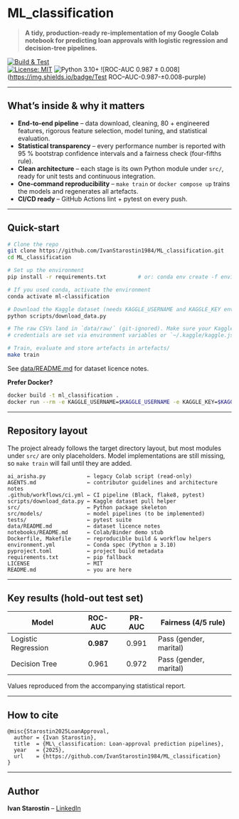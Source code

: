 # ML_classification

> **A tidy, production-ready re-implementation of my Google Colab notebook for predicting loan approvals with logistic regression and decision-tree pipelines.**

[![Build & Test](https://img.shields.io/github/actions/workflow/status/IvanStarostin1984/ML_classification/ci.yml?branch=main)](../../actions)  
[![License: MIT](https://img.shields.io/badge/License-MIT-green.svg)](LICENSE)
![Python 3.10+](https://img.shields.io/badge/python-3.10%2B-blue)
![ROC-AUC 0.987 ± 0.008](https://img.shields.io/badge/Test ROC–AUC-0.987-±0.008-purple)

---

## What’s inside & why it matters

* **End-to-end pipeline** – data download, cleaning, 80 + engineered features, rigorous feature selection, model tuning, and statistical evaluation.
* **Statistical transparency** – every performance number is reported with 95 % bootstrap confidence intervals and a fairness check (four-fifths rule).
* **Clean architecture** – each stage is its own Python module under `src/`, ready for unit tests and continuous integration.
* **One-command reproducibility** – `make train` or `docker compose up` trains the models and regenerates all artefacts.
* **CI/CD ready** – GitHub Actions lint + pytest on every push.

---

## Quick-start

```bash
# Clone the repo
git clone https://github.com/IvanStarostin1984/ML_classification.git
cd ML_classification

# Set up the environment
pip install -r requirements.txt          # or: conda env create -f environment.yml

# If you used conda, activate the environment
conda activate ml-classification

# Download the Kaggle dataset (needs KAGGLE_USERNAME and KAGGLE_KEY env vars)
python scripts/download_data.py

# The raw CSVs land in `data/raw/` (git-ignored). Make sure your Kaggle
# credentials are set via environment variables or `~/.kaggle/kaggle.json`.

# Train, evaluate and store artefacts in artefacts/
make train
```

See [data/README.md](data/README.md) for dataset licence notes.

**Prefer Docker?**

```bash
docker build -t ml_classification .
docker run --rm -e KAGGLE_USERNAME=$KAGGLE_USERNAME -e KAGGLE_KEY=$KAGGLE_KEY ml_classification
```

---

## Repository layout

The project already follows the target directory layout, but most modules under
`src/` are only placeholders. Model implementations are still missing, so
`make train` will fail until they are added.

```
ai_arisha.py             ← legacy Colab script (read-only)
AGENTS.md                ← contributor guidelines and architecture notes
.github/workflows/ci.yml ← CI pipeline (Black, flake8, pytest)
scripts/download_data.py ← Kaggle dataset pull helper
src/                     ← Python package skeleton
src/models/              ← model pipelines (to be implemented)
tests/                   ← pytest suite
data/README.md           ← dataset licence notes
notebooks/README.md      ← Colab/Binder demo stub
Dockerfile, Makefile     ← reproducible build & workflow helpers
environment.yml          ← Conda spec (Python ≥ 3.10)
pyproject.toml           ← project build metadata
requirements.txt         ← pip fallback
LICENSE                  ← MIT
README.md                ← you are here
```

---

## Key results (hold-out test set)

| Model               |  ROC-AUC  | PR-AUC | Fairness (4/5 rule)    |
| ------------------- | :-------: | :----: | ---------------------- |
| Logistic Regression | **0.987** |  0.991 | Pass (gender, marital) |
| Decision Tree       |   0.961   |  0.972 | Pass (gender, marital) |

Values reproduced from the accompanying statistical report.&#x20;

---

## How to cite

```
@misc{Starostin2025LoanApproval,
  author = {Ivan Starostin},
  title  = {ML\_classification: Loan-approval prediction pipelines},
  year   = {2025},
  url    = {https://github.com/IvanStarostin1984/ML_classification}
}
```

---

## Author

**Ivan Starostin** – [LinkedIn](https://www.linkedin.com/in/ivanstarostin/)

